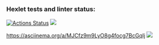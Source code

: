 ### Hexlet tests and linter status:
[![Actions Status](https://github.com/CherepovAlex/java-project-61/actions/workflows/hexlet-check.yml/badge.svg)](https://github.com/CherepovAlex/java-project-61/actions)
<a href="https://codeclimate.com/github/CherepovAlex/java-project-61/maintainability"><img src="https://api.codeclimate.com/v1/badges/17c8d2a9f2c963835231/maintainability" /></a>

https://asciinema.org/a/MJCfz9m9LyO8g4focg7BcGqIj
<a href="https://asciinema.org/a/MJCfz9m9LyO8g4focg7BcGqIj" target="_blank"><img src="https://asciinema.org/a/MJCfz9m9LyO8g4focg7BcGqIj.svg" /></a>
